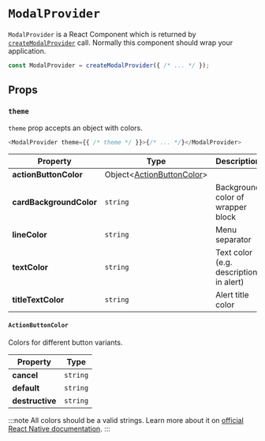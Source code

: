 # `ModalProvider`

`ModalProvider` is a React Component which is returned by [`createModalProvider`](./createModalProvider) call. Normally this component should wrap your application.

```js
const ModalProvider = createModalProvider({ /* ... */ });
```

## Props

### `theme`

`theme` prop accepts an object with colors.

```js
<ModalProvider theme={{ /* theme */ }}>{/* ... */}</ModalProvider>
```

| Property | Type | Description |
| --- | --- | --- |
| **actionButtonColor** | Object<[ActionButtonColor](#ActionButtonColor)> |  |
| **cardBackgroundColor** | `string` | Background color of wrapper block |
| **lineColor** | `string` | Menu separator |
| **textColor** | `string` | Text color (e.g. description in alert) |
| **titleTextColor** | `string` | Alert title color |

#### <a name="ActionButtonColor"></a> `ActionButtonColor`

Colors for different button variants.

| Property | Type |
| --- | --- |
| **cancel** | `string` |
| **default** | `string` |
| **destructive** | `string` |

:::note
All colors should be a valid strings. Learn more about it on [official React Native documentation](https://reactnative.dev/docs/colors).
:::
